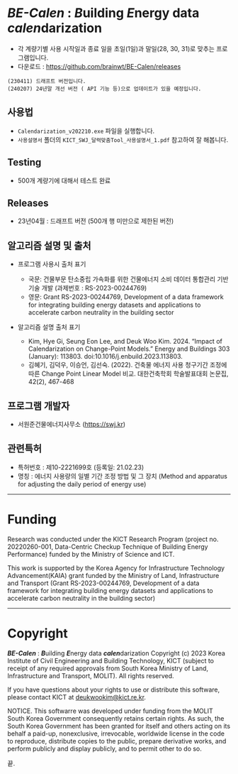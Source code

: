 # ***BE-Calen*** : ***B***uilding ***E***nergy data ***calen***darization

- 각 계량기별 사용 시작일과 종료 일을 초일(1일)과 말일(28, 30, 31)로 맞추는 프로그램입니다.
- 다운로드 : https://github.com/brainwt/BE-Calen/releases 

```
(230411) 드래프트 버전입니다.
(240207) 24년말 개선 버전 ( API 기능 등)으로 업데이트가 있을 예정입니다. 
```

## 사용법
- `Calendarization_v202210.exe` 파일을 실행합니다.
- `사용설명서` 폴더의 `KICT_SWJ_달력맞춤Tool_사용설명서_1.pdf` 참고하여 잘 해봅니다.

## Testing
- 500개 계량기에 대해서 테스트 완료

## Releases 
- 23년04월 : 드래프트 버전 (500개 행 미만으로 제한된 버전)

## 알고리즘 설명 및 출처
- 프로그램 사용시 출처 표기  
  - 국문: 건물부문 탄소중립 가속화를 위한 건물에너지 소비 데이터 통합관리 기반기술 개발 (과제번호 : RS-2023-00244769)  
  - 영문: Grant RS-2023-00244769, Development of a data framework for integrating building energy datasets and applications to accelerate carbon neutrality in the building sector

- 알고리즘 설명 출처 표기 
  - Kim, Hye Gi, Seung Eon Lee, and Deuk Woo Kim. 2024. “Impact of Calendarization on Change-Point Models.” Energy and Buildings 303 (January): 113803. doi:10.1016/j.enbuild.2023.113803.
  - 김혜기, 김덕우, 이승언, 김선숙. (2022). 건축물 에너지 사용 청구기간 조정에 따른 Change Point Linear Model 비교. 대한건축학회 학술발표대회 논문집, 42(2), 467-468

## 프로그램 개발자
- 서원준건물에너지사무소 (https://swj.kr)

## 관련특허
- 특허번호 : 제10-2221699호 (등록일: 21.02.23)
- 명칭 : 에너지 사용량의 일별 기간 조정 방법 및 그 장치 (Method and apparatus for adjusting the daily period of energy use)

---
# Funding

Research was conducted under the KICT Research Program (project no. 20220260-001, Data-Centric Checkup Technique of Building Energy Performance) funded by the
Ministry of Science and ICT.

This work is supported by the Korea Agency for Infrastructure Technology Advancement(KAIA) grant funded by the Ministry of Land, Infrastructure and Transport (Grant RS-2023-00244769, Development of a data framework for integrating building energy datasets and applications to accelerate carbon neutrality in the building sector)

---
   
# Copyright
***BE-Calen*** : ***B***uilding ***E***nergy data ***calen***darization Copyright (c) 2023
Korea Institute of Civil Engineering and Building Technology, KICT (subject to receipt of any required approvals from South Korea Ministry of Land, Infrastructure and Transport, MOLIT). All rights reserved.

If you have questions about your rights to use or distribute this software, please contact KICT at deukwookim@kict.re.kr.

NOTICE. This softwarre was developed under funding from the MOLIT South Korea Government consequently retains certain rights. As such, the South Korea Government has been granted for itself and others acting on its behalf a paid-up, nonexclusive, irrevocable, worldwide license in the code to reproduce, distribute copies to the public, prepare derivative works, and perform publicly and display publicly, and to permit other to do so.

끝.
